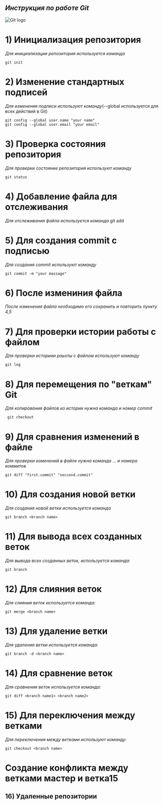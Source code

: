 ## *Инструкция по работе Git*

![Git logo](Git-logo-2Color.png)

# 1) Инициализация репозитория

*Для инициализации репозитория используется команда* 
    
    git init

# 2) Изменение стандартных подписей

*Для изменения подписи используют команду*(--global используется для всех действий в Git)

    git config --global user.name "your name"
    git config --global user.email "your email"

# 3) Проверка состояния репозитория 

*Для проверки состояние репозитория используют команду*

    git status 

# 4) Добавление файла для отслеживания

*Для отслеживания файла используется команда*
    git add

# 5) Для создания commit с подписью

*Для создания commit используют команду*

    git commit -m "your massage"

# 6) После измениния файла

*После изменения файла необходимо его сохранить и повторить пункту 4,5*

# 7) Для проверки истории работы с файлом 

*Для проверки историии раьоты с файлом используют команду*

    git log

# 8) Для перемещения по "веткам"  Git

*Для копирования файлов из истории нужна команда и номер commit*

     git checkout

# 9) Для сравнения изменений в файле

*Для проверки изменений в файле нужна команда ... и номера коммитов*

    git diff "first.commit" "seccond.commit"

# 10) Для создания новой ветки

*Для создания новой ветки используется команда*

    git branch <branch name>

# 11) Для вывода всех созданных веток

*Для вывода всех созданных веток, используется команда:*

    git branch

# 12) Для слияния веток 

*Для слияния веток используется команда:*

    git merge <branch name>

# 13) Для удаление ветки

*Для удаления ветки используется команда:*

    git branch -d <branch name>

# 14) Для сравнение веток 

*Для сравнения веток используется команда:*

    git diff <branch name1> <branch name2>

# 15) Для переключения между ветками

*Для переключения между ветками используют команду:*

    git checkout <branch name>

# Создание конфликта между ветками мастер и ветка15

## 16) Удаленные репозитории